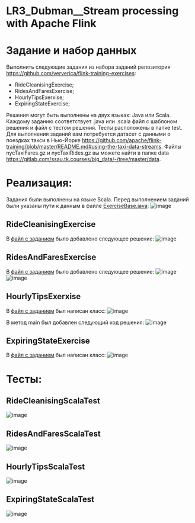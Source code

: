 # LR3_Dubman__Stream processing with Apache Flink

# Задание и набор данных

Выполнить следующие задания из набора заданий репозитория https://github.com/ververica/flink-training-exercises:
- RideCleanisingExercise;
- RidesAndFaresExercise;
- HourlyTipsExerxise;
- ExpiringStateExercise;

Решения могут быть выполнены на двух языках: Java или Scala. Каждому заданию соответствует .java или .scala файл с шаблоном решения и файл с тестом решения. Тесты расположены в папке test.
Для выполнения заданий вам потребуется датасет с данными о поездках такси в Нью-Йорке https://github.com/apache/flink-training/blob/master/README.md#using-the-taxi-data-streams. Файлы nycTaxiFares.gz и nycTaxiRides.gz вы можете найти в папке data https://gitlab.com/ssau.tk.courses/big_data/-/tree/master/data.

# Реализация: 

Задания были выполнены на языке Scala. Перед выполнением заданий были указаны пути к данным в файле [ExerciseBase.java](https://github.com/Won20/Big-Data/blob/main/LR3_Dubman__Stream%20processing%20with%20Apache%20Flink/flink-training-exercises/src/main/java/com/ververica/flinktraining/exercises/datastream_java/utils/ExerciseBase.java):
![image](https://github.com/Won20/Big-Data/assets/102918065/9ee2c94e-2d84-48fe-a6fe-9d1d1fef5755)

## RideCleanisingExercise
В [файл с заданием](https://github.com/Won20/Big-Data/blob/main/LR3_Dubman__Stream%20processing%20with%20Apache%20Flink/flink-training-exercises/src/main/scala/com/ververica/flinktraining/exercises/datastream_scala/basics/RideCleansingExercise.scala) было добавлено следующее решение: 
![image](https://github.com/Won20/Big-Data/assets/102918065/408f33cb-4bb7-47ab-8680-c19d85e06591)

## RidesAndFaresExercise
В [файл с заданием](https://github.com/Won20/Big-Data/blob/main/LR3_Dubman__Stream%20processing%20with%20Apache%20Flink/flink-training-exercises/src/main/scala/com/ververica/flinktraining/exercises/datastream_scala/state/RidesAndFaresExercise.scala) было добавлено следующее решение:
![image](https://github.com/Won20/Big-Data/assets/102918065/1ca8b338-7f45-4c0b-b81e-4c7023b4ad9e)
![image](https://github.com/Won20/Big-Data/assets/102918065/9ff77ef5-8c3c-4740-8b2d-2419ed8f17e8)

## HourlyTipsExerxise
В [файл с заданием](https://github.com/Won20/Big-Data/blob/main/LR3_Dubman__Stream%20processing%20with%20Apache%20Flink/flink-training-exercises/src/main/scala/com/ververica/flinktraining/exercises/datastream_scala/windows/HourlyTipsExercise.scala) был написан класс:
![image](https://github.com/Won20/Big-Data/assets/102918065/fccba133-278a-40f7-ad8d-e269c4fc1086)

В метод main был добавлен следующий код решения:
![image](https://github.com/Won20/Big-Data/assets/102918065/2cbbfb33-ab52-4305-a805-310936bcc85b)

## ExpiringStateExercise
В [файл с заданием](https://github.com/Won20/Big-Data/blob/main/LR3_Dubman__Stream%20processing%20with%20Apache%20Flink/flink-training-exercises/src/main/scala/com/ververica/flinktraining/exercises/datastream_scala/process/ExpiringStateExercise.scala) был написан класс:
![image](https://github.com/Won20/Big-Data/assets/102918065/8898d5d7-dace-42cd-a8af-9625afcf5769)

# Тесты:

## RideCleanisingScalaTest
![image](https://github.com/Won20/Big-Data/assets/102918065/43f34e38-93fb-4edd-8d42-65fef93493a0)

## RidesAndFaresScalaTest
![image](https://github.com/Won20/Big-Data/assets/102918065/77c4712b-d9a5-4646-8ec9-1f0dc2f687c9)

## HourlyTipsScalaTest
![image](https://github.com/Won20/Big-Data/assets/102918065/fd8e22cb-5b88-44c4-a0a8-ce33c7c62dbc)

## ExpiringStateScalaTest
![image](https://github.com/Won20/Big-Data/assets/102918065/e5af600f-1d05-4ee2-9ee1-011f1cff5c2c)





